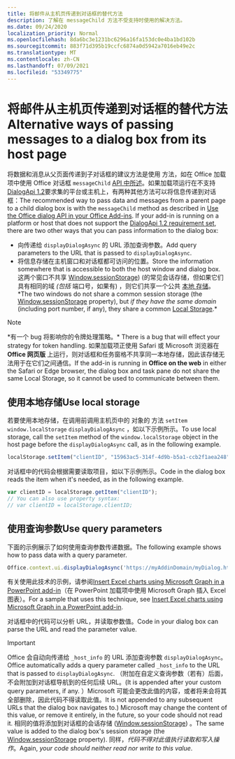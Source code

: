 ```yaml
---
title: 将邮件从主机页传递到对话框的替代方法
description: 了解在 messageChild 方法不受支持时使用的解决方法。
ms.date: 09/24/2020
localization_priority: Normal
ms.openlocfilehash: 8da6bc3e1231bc6296a16fa153dc0e4ba1bd102b
ms.sourcegitcommit: 883f71d395b19ccfc6874a0d5942a7016eb49e2c
ms.translationtype: MT
ms.contentlocale: zh-CN
ms.lasthandoff: 07/09/2021
ms.locfileid: "53349775"
---
```

# <a name="alternative-ways-of-passing-messages-to-a-dialog-box-from-its-host-page"></a><span data-ttu-id="86119-103">将邮件从主机页传递到对话框的替代方法</span><span class="sxs-lookup"><span data-stu-id="86119-103">Alternative ways of passing messages to a dialog box from its host page</span></span>

<span data-ttu-id="86119-104">将数据和消息从父页面传递到子对话框的建议方法是使用 方法，如在 Office 加载项中使用 Office 对话框 `messageChild` [API 中所述](dialog-api-in-office-add-ins.md#pass-information-to-the-dialog-box)。如果加载项运行在不支持[DialogApi 1.2](../reference/requirement-sets/dialog-api-requirement-sets.md)要求集的平台或主机上，有两种其他方法可以将信息传递到对话框：</span><span class="sxs-lookup"><span data-stu-id="86119-104">The recommended way to pass data and messages from a parent page to a child dialog box is with the `messageChild` method as described in [Use the Office dialog API in your Office Add-ins](dialog-api-in-office-add-ins.md#pass-information-to-the-dialog-box). If your add-in is running on a platform or host that does not support the [DialogApi 1.2 requirement set](../reference/requirement-sets/dialog-api-requirement-sets.md), there are two other ways that you can pass information to the dialog box:</span></span>

- <span data-ttu-id="86119-105">向传递给 `displayDialogAsync` 的 URL 添加查询参数。</span><span class="sxs-lookup"><span data-stu-id="86119-105">Add query parameters to the URL that is passed to `displayDialogAsync`.</span></span>
- <span data-ttu-id="86119-106">将信息存储在主机窗口和对话框都可访问的位置。</span><span class="sxs-lookup"><span data-stu-id="86119-106">Store the information somewhere that is accessible to both the host window and dialog box.</span></span> <span data-ttu-id="86119-107">这两个窗口不共享 [Window.sessionStorage](https://developer.mozilla.org/docs/Web/API/Window/sessionStorage))  (的常见会话存储，但如果它们具有相同的域 *(包括* 端口号，如果有) ，则它们共享一个公共 [本地 存储](https://www.w3schools.com/html/html5_webstorage.asp)。\*</span><span class="sxs-lookup"><span data-stu-id="86119-107">The two windows do not share a common session storage (the [Window.sessionStorage](https://developer.mozilla.org/docs/Web/API/Window/sessionStorage) property), but *if they have the same domain* (including port number, if any), they share a common [Local Storage](https://www.w3schools.com/html/html5_webstorage.asp).\*</span></span>


> [!NOTE]
> <span data-ttu-id="86119-108">\*有一个 bug 将影响你的令牌处理策略。</span><span class="sxs-lookup"><span data-stu-id="86119-108">\* There is a bug that will effect your strategy for token handling.</span></span> <span data-ttu-id="86119-109">如果加载项正使用 Safari 或 Microsoft 浏览器在 **Office 网页版** 上运行，则对话框和任务窗格不共享同一本地存储，因此该存储无法用于在它们之间通信。</span><span class="sxs-lookup"><span data-stu-id="86119-109">If the add-in is running in **Office on the web** in either the Safari or Edge browser, the dialog box and task pane do not share the same Local Storage, so it cannot be used to communicate between them.</span></span>

## <a name="use-local-storage"></a><span data-ttu-id="86119-110">使用本地存储</span><span class="sxs-lookup"><span data-stu-id="86119-110">Use local storage</span></span>

<span data-ttu-id="86119-111">若要使用本地存储，在调用前调用主机页中的 对象的 方法 `setItem` `window.localStorage` `displayDialogAsync` ，如以下示例所示。</span><span class="sxs-lookup"><span data-stu-id="86119-111">To use local storage, call the `setItem` method of the `window.localStorage` object in the host page before the `displayDialogAsync` call, as in the following example.</span></span>

```js
localStorage.setItem("clientID", "15963ac5-314f-4d9b-b5a1-ccb2f1aea248");
```

<span data-ttu-id="86119-112">对话框中的代码会根据需要读取项目，如以下示例所示。</span><span class="sxs-lookup"><span data-stu-id="86119-112">Code in the dialog box reads the item when it's needed, as in the following example.</span></span>

```js
var clientID = localStorage.getItem("clientID");
// You can also use property syntax:
// var clientID = localStorage.clientID;
```

## <a name="use-query-parameters"></a><span data-ttu-id="86119-113">使用查询参数</span><span class="sxs-lookup"><span data-stu-id="86119-113">Use query parameters</span></span>

<span data-ttu-id="86119-114">下面的示例展示了如何使用查询参数传递数据。</span><span class="sxs-lookup"><span data-stu-id="86119-114">The following example shows how to pass data with a query parameter.</span></span>

```js
Office.context.ui.displayDialogAsync('https://myAddinDomain/myDialog.html?clientID=15963ac5-314f-4d9b-b5a1-ccb2f1aea248');
```

<span data-ttu-id="86119-115">有关使用此技术的示例，请参阅[Insert Excel charts using Microsoft Graph in a PowerPoint add-in](https://github.com/OfficeDev/PowerPoint-Add-in-Microsoft-Graph-ASPNET-InsertChart)（在 PowerPoint 加载项中使用 Microsoft Graph 插入 Excel 图表）。</span><span class="sxs-lookup"><span data-stu-id="86119-115">For a sample that uses this technique, see [Insert Excel charts using Microsoft Graph in a PowerPoint add-in](https://github.com/OfficeDev/PowerPoint-Add-in-Microsoft-Graph-ASPNET-InsertChart).</span></span>

<span data-ttu-id="86119-116">对话框中的代码可以分析 URL，并读取参数值。</span><span class="sxs-lookup"><span data-stu-id="86119-116">Code in your dialog box can parse the URL and read the parameter value.</span></span>

> [!IMPORTANT]
> <span data-ttu-id="86119-117">Office 会自动向传递给 `_host_info` 的 URL 添加查询参数 `displayDialogAsync`。</span><span class="sxs-lookup"><span data-stu-id="86119-117">Office automatically adds a query parameter called `_host_info` to the URL that is passed to `displayDialogAsync`.</span></span> <span data-ttu-id="86119-118">（附加在自定义查询参数（若有）后面，不会附加到对话框导航到的任何后续 URL。</span><span class="sxs-lookup"><span data-stu-id="86119-118">(It is appended after your custom query parameters, if any.</span></span> <span data-ttu-id="86119-119">）Microsoft 可能会更改此值的内容，或者将来会将其全部删除，因此代码不得读取此值。</span><span class="sxs-lookup"><span data-stu-id="86119-119">It is not appended to any subsequent URLs that the dialog box navigates to.) Microsoft may change the content of this value, or remove it entirely, in the future, so your code should not read it.</span></span> <span data-ttu-id="86119-120">相同的值将添加到对话框的会话存储 ([Window.sessionStorage](https://developer.mozilla.org/docs/Web/API/Window/sessionStorage)) 。</span><span class="sxs-lookup"><span data-stu-id="86119-120">The same value is added to the dialog box's session storage (the [Window.sessionStorage](https://developer.mozilla.org/docs/Web/API/Window/sessionStorage) property).</span></span> <span data-ttu-id="86119-121">同样，*代码不得对此值执行读取和写入操作*。</span><span class="sxs-lookup"><span data-stu-id="86119-121">Again, *your code should neither read nor write to this value*.</span></span>

